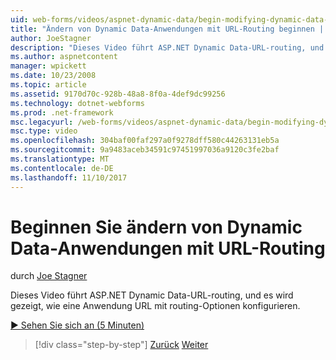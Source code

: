 ```yaml
---
uid: web-forms/videos/aspnet-dynamic-data/begin-modifying-dynamic-data-applications-with-url-routing
title: "Ändern von Dynamic Data-Anwendungen mit URL-Routing beginnen | Microsoft Docs"
author: JoeStagner
description: "Dieses Video führt ASP.NET Dynamic Data-URL-routing, und es wird gezeigt, wie eine Anwendung URL mit routing-Optionen konfigurieren."
ms.author: aspnetcontent
manager: wpickett
ms.date: 10/23/2008
ms.topic: article
ms.assetid: 9170d70c-928b-48a8-8f0a-4def9dc99256
ms.technology: dotnet-webforms
ms.prod: .net-framework
msc.legacyurl: /web-forms/videos/aspnet-dynamic-data/begin-modifying-dynamic-data-applications-with-url-routing
msc.type: video
ms.openlocfilehash: 304baf00faf297a0f9278dff580c44263131eb5a
ms.sourcegitcommit: 9a9483aceb34591c97451997036a9120c3fe2baf
ms.translationtype: MT
ms.contentlocale: de-DE
ms.lasthandoff: 11/10/2017
---
```

<a name="begin-modifying-dynamic-data-applications-with-url-routing"></a>Beginnen Sie ändern von Dynamic Data-Anwendungen mit URL-Routing
====================
durch [Joe Stagner](https://github.com/JoeStagner)

Dieses Video führt ASP.NET Dynamic Data-URL-routing, und es wird gezeigt, wie eine Anwendung URL mit routing-Optionen konfigurieren.

[&#9654; Sehen Sie sich an (5 Minuten)](https://channel9.msdn.com/Blogs/ASP-NET-Site-Videos/begin-modifying-dynamic-data-applications-with-url-routing)

>[!div class="step-by-step"]
[Zurück](begin-editing-the-templates-in-aspnet-dynamic-data-applications.md)
[Weiter](enable-in-line-editing-in-aspnet-dynamic-data-applications.md)
